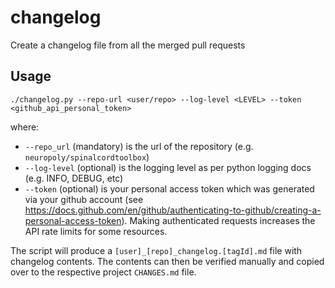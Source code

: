 # changelog
Create a changelog file from all the merged pull requests

## Usage
`./changelog.py --repo-url <user/repo> --log-level <LEVEL> --token <github_api_personal_token>`

where:
- `--repo_url` (mandatory) is the url of the repository (e.g. `neuropoly/spinalcordtoolbox`)
- `--log-level` (optional) is the logging level as per python logging docs (e.g. INFO, DEBUG, etc)
- `--token` (optional) is your personal access token which was generated via your github account (see https://docs.github.com/en/github/authenticating-to-github/creating-a-personal-access-token). Making authenticated requests increases the API rate limits for some resources.

The script will produce a `[user]_[repo]_changelog.[tagId].md` file with changelog contents. The contents can then be verified manually and copied over to the respective project `CHANGES.md` file.